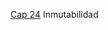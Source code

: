 [Cap 24](https://www.udemy.com/course/universidad-python-desde-cero-hasta-experto-django-flask-rest-web/learn/lecture/45143053#overview)
Inmutabilidad